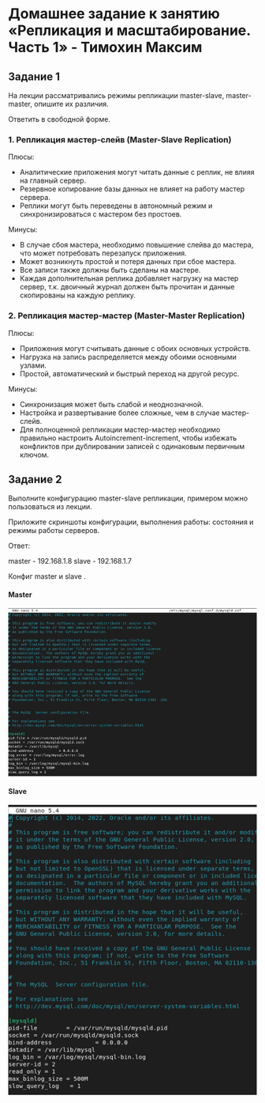 # Домашнее задание к занятию «Репликация и масштабирование. Часть 1» - Тимохин Максим

## Задание 1

На лекции рассматривались режимы репликации master-slave, master-master, опишите их различия.

Ответить в свободной форме.

### 1. Репликация мастер-слейв (Master-Slave Replication)

Плюсы:

- Аналитические приложения могут читать данные с реплик, не влияя на главный сервер.
- Резервное копирование базы данных не влияет на работу мастер сервера.
- Реплики могут быть переведены в автономный режим и синхронизироваться с мастером без простоев.

Минусы:

- В случае сбоя мастера, необходимо повышение слейва до мастера, что может потребовать перезапуск приложения.
- Может возникнуть простой и потеря данных при сбое мастера.
- Все записи также должны быть сделаны на мастере.
- Каждая дополнительная реплика добавляет нагрузку на мастер сервер, т.к. двоичный журнал должен быть прочитан и данные скопированы на каждую реплику.

### 2. Репликация мастер-мастер (Master-Master Replication) 

Плюсы:
- Приложения могут считывать данные с обоих основных устройств.
- Нагрузка на запись распределяется между обоими основными узлами.
- Простой, автоматический и быстрый переход на другой ресурс.

Минусы:
- Синхронизация может быть слабой и неоднозначной.
- Настройка и развертывание более сложные, чем в случае мастер-слейв.
- Для полноценной репликации мастер-мастер необходимо правильно настроить Autoincrement-increment, чтобы избежать конфликтов при дублировании записей с одинаковым первичным ключом.

## Задание 2

Выполните конфигурацию master-slave репликации, примером можно пользоваться из лекции.

Приложите скриншоты конфигурации, выполнения работы: состояния и режимы работы серверов.

Ответ:

master - 192.168.1.8
slave - 192.168.1.7

Конфиг master и slave .

#### Master

![master](https://github.com/MrAgrippa/bd-ib-homework/blob/main/img/12-06/master.PNG)

#### Slave

![slave](https://github.com/MrAgrippa/bd-ib-homework/blob/main/img/12-06/slave.PNG)

